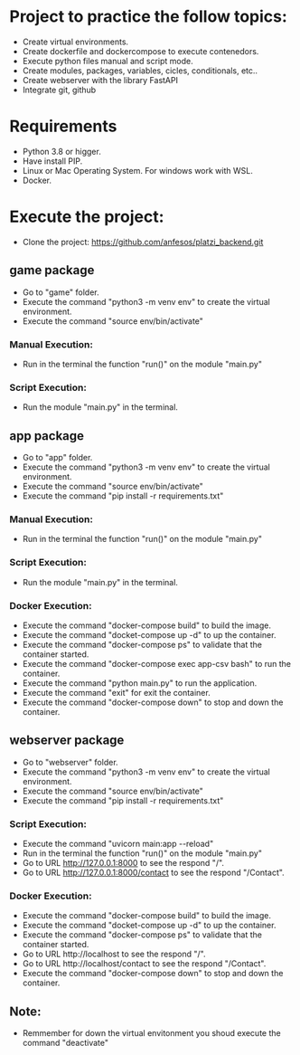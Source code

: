 # Project to practice the follow topics:
- Create virtual environments.
- Create dockerfile and dockercompose to execute contenedors.
- Execute python files manual and script mode.
- Create modules, packages, variables, cicles, conditionals, etc..
- Create webserver with the library FastAPI
- Integrate git, github

# Requirements
- Python 3.8 or higger.
- Have install PIP.
- Linux or Mac Operating System. For windows work with WSL.
- Docker.

# Execute the project:
- Clone the project: https://github.com/anfesos/platzi_backend.git

## game package
- Go to "game" folder.
- Execute the command "python3 -m venv env" to create the virtual environment.
- Execute the command "source env/bin/activate"

### Manual Execution:
- Run in the terminal the function "run()" on the module "main.py"

### Script Execution:
- Run the module "main.py" in the terminal.

## app package
- Go to "app" folder.
- Execute the command "python3 -m venv env" to create the virtual environment.
- Execute the command "source env/bin/activate"
- Execute the command "pip install -r requirements.txt"

### Manual Execution:
- Run in the terminal the function "run()" on the module "main.py"

### Script Execution:
- Run the module "main.py" in the terminal.

### Docker Execution:
- Execute the command "docker-compose build" to build the image.
- Execute the command "docket-compose up -d" to up the container.
- Execute the command "docker-compose ps" to validate that the container started.
- Execute the command "docker-compose exec app-csv bash" to run the container.
- Execute the command "python main.py" to run the application.
- Execute the command "exit" for exit the container.
- Execute the command "docker-compose down" to stop and down the container.

## webserver package
- Go to "webserver" folder.
- Execute the command "python3 -m venv env" to create the virtual environment.
- Execute the command "source env/bin/activate"
- Execute the command "pip install -r requirements.txt"

### Script Execution:
- Execute the command "uvicorn main:app --reload"
- Run in the terminal the function "run()" on the module "main.py"
- Go to URL http://127.0.0.1:8000 to see the respond "/".
- Go to URL http://127.0.0.1:8000/contact to see the respond "/Contact".

### Docker Execution:
- Execute the command "docker-compose build" to build the image.
- Execute the command "docket-compose up -d" to up the container.
- Execute the command "docker-compose ps" to validate that the container started.
- Go to URL http://localhost to see the respond "/".
- Go to URL http://localhost/contact to see the respond "/Contact".
- Execute the command "docker-compose down" to stop and down the container.


## Note:
- Remmember for down the virtual envitonment you shoud execute the command "deactivate"
